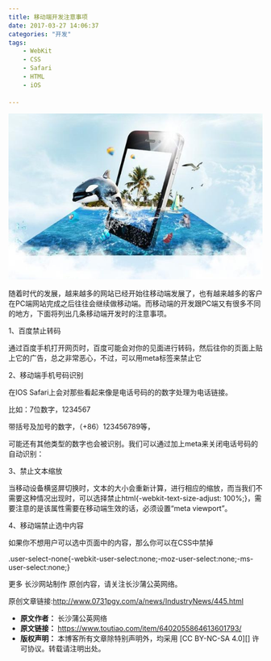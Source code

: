 ```yaml
---
title: 移动端开发注意事项
date: 2017-03-27 14:06:37
categories: "开发"
tags:
	- WebKit
	- CSS
	- Safari
	- HTML
	- iOS

---
```


![移动端开发注意事项][YINN-MNZR-3QVN.jpg]

随着时代的发展，越来越多的网站已经开始往移动端发展了，也有越来越多的客户在PC端网站完成之后往往会继续做移动端。而移动端的开发跟PC端又有很多不同的地方，下面将列出几条移动端开发时的注意事项。

1、百度禁止转码

通过百度手机打开网页时，百度可能会对你的见面进行转码，然后往你的页面上贴上它的广告，总之非常恶心，不过，可以用meta标签来禁止它

<meta http-equiv="Cache-Control" content="no-siteapp" />

2、移动端手机号码识别

在IOS Safari上会对那些看起来像是电话号码的的数字处理为电话链接。

比如：7位数字，1234567

带括号及加号的数字，（+86）123456789等，

可能还有其他类型的数字也会被识别。我们可以通过加上meta来关闭电话号码的自动识别：

<meta name="format-detection" content="telephone=no" />

3、禁止文本缩放

当移动设备横竖屏切换时，文本的大小会重新计算，进行相应的缩放，而当我们不需要这种情况出现时，可以选择禁止html\{-webkit-text-size-adjust: 100%;\}，需要注意的是该属性需要在移动端生效的话，必须设置“meta viewport”。

4、移动端禁止选中内容

如果你不想用户可以选中页面中的内容，那么你可以在CSS中禁掉

.user-select-none\{-webkit-user-select:none;-moz-user-select:none;-ms-user-select:none;\}

更多 长沙网站制作 原创内容，请关注长沙蒲公英网络。

原创文章链接:http://www.0731pgy.com/a/news/IndustryNews/445.html


[YINN-MNZR-3QVN.jpg]: static/resources/crawler/YINN-MNZR-3QVN.jpg
 *  **原文作者：** 长沙蒲公英网络
 *  **原文链接：** https://www.toutiao.com/item/6402055864613601793/
 *  **版权声明：** 本博客所有文章除特别声明外，均采用 [CC BY-NC-SA 4.0][] 许可协议。转载请注明出处。
